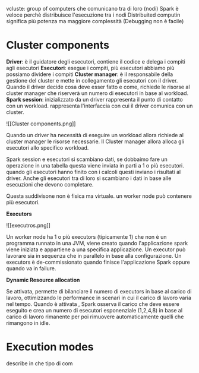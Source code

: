 vcluste: group of computers che comunicano tra di loro (nodi)
Spark è veloce perchè distribuisce l'esecuzione tra i nodi
Distribuited computin significa più potenza ma maggiore complessità (Debugging non è facile)

# Cluster components

**Driver**: è il guidatore degli esecutori, contiene il codice e delega i compiti agli esecutori 
**Esecutori**: esegue i compiti, più esecutori abbiamo più possiamo dividere i compiti
**Cluster manager**: è il responsabile della gestione del cluster e mette in collegamento gli esecutori con il driver. Quando il driver decide cosa deve esser fatto e come, richiede le risorse al cluster manager che riserverà un numero di esecutori in base al workload.
**Spark session**: inizializzato da un driver rappresenta il punto di contatto con un workload. rappresenta l'interfaccia con cui il driver comunica con un cluster.

![[Cluster components.png]]

Quando un driver ha necessità di eseguire un workload allora richiede al cluster manager le risorse necessarie. Il Cluster manager allora alloca gli esecutori allo specifico workload. 

Spark session e esecutori si scambiano dati, se dobbaimo fare un operazione in una tabella questa viene inviata in parti a 1 o più esecutori. quando gli esecutori hanno finito con i calcoli questi inviano i risultati al driver. Anche gli esecutori tra di loro si scambiano i dati in base alle esecuzioni che devono completare.

Questa suddivisone non è fisica ma virtuale. un worker node può contenere più esecutori.

**Executors**

![[executros.png]]

Un worker node ha 1 o più executors (tipicamente 1) che non è un programma runnato in una JVM, viene creato quando l'applicazione spark viene iniziata e appartiene a una specifica applicazione. Un executor può lavorare sia in sequenza che in parallelo in base alla configurazione. Un executors è de-commissionato quando finisce l'applicazione Spark oppure quando va in failure.

**Dynamic Resource allocation**

Se attivata, permette di bilanciare il numero di executors in base al carico di lavoro, ottimizzando le performance in scenari in cui il carico di lavoro varia nel tempo.
Quando è attivata , Spark osserva il carico che deve essere eseguito e crea un numero di esecutori esponenziale (1,2,4,8) in base al carico di lavoro rimanente per poi rimuovere automaticamente quelli che rimangono in idle.

# Execution modes

describe in che tipo di com

